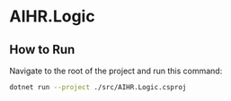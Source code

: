 # AIHR.Logic

## How to Run
Navigate to the root of the project and run this command:
```bash
dotnet run --project ./src/AIHR.Logic.csproj
```

